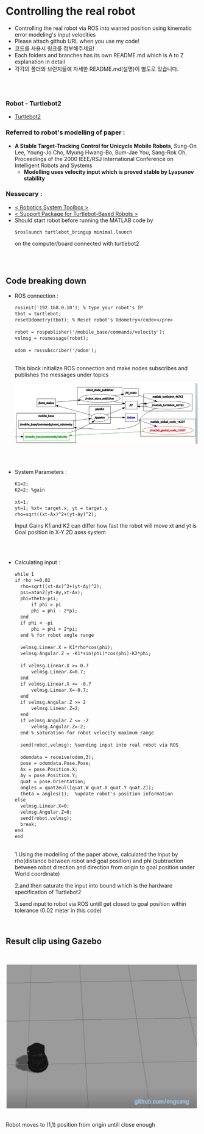 # Controlling the real robot
+ Controlling the real robot via ROS into wanted position using kinematic error modeling's input velocities
+ Please attach github URL when you use my code! 
+ 코드를 사용시 링크를 첨부해주세요!
+ Each folders and branches has its own README.md which is A to Z explanation in detail
+ 각각의 폴더와 브런치들에 자세한 README.md(설명)이 별도로 있습니다.

</br></br>
### Robot - Turtlebot2
+ [Turtlebot2](https://www.turtlebot.com/turtlebot2/)

### Referred to robot's modelling of paper : 
+ **A Stable Target-Tracking Control for Unicycle Mobile Robots**, Sung-On Lee, Young-Jo Cho, Myung Hwang-Bo, Bum-Jae You, Sang-Rok Oh, Proceedings of the 2000 IEEE/RSJ International Conference on Intelligent Robots and Systems 
  + **Modelling uses velocity input which is proved stable by Lyapunov stability**


### Nessecary :
+ [< Robotics System Toolbox >](https://kr.mathworks.com/help/robotics/classeslist.html)
+ [< Support Package for Turtlebot-Based Robots >](https://kr.mathworks.com/help/supportpkg/turtlebotrobot/index.html)
+ Should start robot before running the MATLAB code by
  ~~~
  $roslaunch turtlebot_bringup minimal.launch
  ~~~
  on the computer/board connected with turtlebot2

</br></br>
## Code breaking down

+ ROS connection :

  ~~~
  rosinit('192.168.0.10'); % type your robot's IP
  tbot = turtlebot;
  resetOdometry(tbot); % Reset robot's Odometry</code></pre>

  robot = rospublisher('/mobile_base/commands/velocity');
  velmsg = rosmessage(robot);

  odom = rossubscriber('/odom');
  ~~~
  </br>
  This block initialize ROS connection and make nodes subscribes and publishes the messages under topics
  <p align="center">
  <img src="https://github.com/engcang/image-files/blob/master/turtlebot2/rqt1.JPG" width="700"/>
  </p>

  </br></br>
+ System Parameters :

  ~~~
  K1=2;
  K2=2; %gain

  xt=1;
  yt=1; %xt= target.x, yt = target.y
  rho=sqrt((xt-Ax)^2+(yt-Ay)^2);
  ~~~
  Input Gains K1 and K2 can differ how fast the robot will move
  xt and yt is Goal position in X-Y 2D axes system

</br></br>

+ Calculating input :

  ~~~
  while 1
  if rho >=0.02
    rho=sqrt((xt-Ax)^2+(yt-Ay)^2);
    psi=atan2(yt-Ay,xt-Ax);
    phi=theta-psi;
        if phi > pi
        phi = phi - 2*pi;
    end
    if phi < -pi
        phi = phi + 2*pi;
    end % for robot angle range

    velmsg.Linear.X = K1*rho*cos(phi);
    velmsg.Angular.Z = -K1*sin(phi)*cos(phi)-K2*phi;

    if velmsg.Linear.X >= 0.7
        velmsg.Linear.X=0.7;
    end
    if velmsg.Linear.X <= -0.7
        velmsg.Linear.X=-0.7;
    end
    if velmsg.Angular.Z >= 2
        velmsg.Linear.Z=2;
    end
    if velmsg.Angular.Z <= -2
        velmsg.Angular.Z=-2;
    end % saturation for robot velocity maximum range
    
    send(robot,velmsg); %sending input into real robot via ROS
    
    odomdata = receive(odom,3);
    pose = odomdata.Pose.Pose;
    Ax = pose.Position.X;
    Ay = pose.Position.Y;
    quat = pose.Orientation;
    angles = quat2eul([quat.W quat.X quat.Y quat.Z]);
    theta = angles(1);  %update robot's position information
  else
    velmsg.Linear.X=0;
    velmsg.Angular.Z=0;
    send(robot,velmsg);
    break;
  end
  end
  ~~~
  </br>
  1.Using the modelling of the paper above, calculated the input by rho(distance between robot and goal position) and phi (subtraction between robot direction and direction from origin to goal position under World coordinate)
  
  2.and then saturate the input into bound which is the hardware specification of Turtlebot2
  
  3.send input to robot via ROS untill get closed to goal position within tolerance (0.02 meter in this code)
  
  </br>
## Result clip using Gazebo
</br>
  <p align="center">
  <img src="https://github.com/engcang/image-files/blob/master/turtlebot2/kinematic_1coma1.gif" width="500"/>
  </p>
  </br>
  Robot moves to (1,1) position from origin untill close enough
